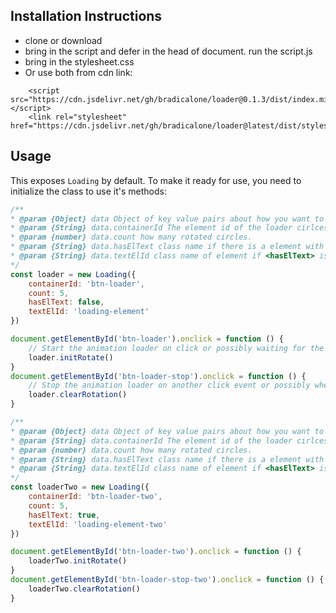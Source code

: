 ## Installation Instructions
* clone or download
* bring in the script and defer in the head of document. run the script.js 
* bring in the stylesheet.css
* Or use both from cdn link:
```
    <script src="https://cdn.jsdelivr.net/gh/bradicalone/loader@0.1.3/dist/index.min.js"></script> 
    <link rel="stylesheet" href="https://cdn.jsdelivr.net/gh/bradicalone/loader@latest/dist/stylesheet.css">
```
## Usage

This exposes `Loading` by default. To make it ready for use, you need to initialize the class to use it's methods:

```javascript
/**
* @param {Object} data Object of key value pairs about how you want to use the loader.
* @param {String} data.containerId The element id of the loader cirlces is going to be in
* @param {number} data.count how many rotated circles.
* @param {String} data.hasElText class name if there is a element with text
* @param {String} data.textElId class name of element if <hasElText> is true
*/
const loader = new Loading({
    containerId: 'btn-loader',
    count: 5,
    hasElText: false,
    textElId: 'loading-element'
})

document.getElementById('btn-loader').onclick = function () {
    // Start the animation loader on click or possibly waiting for the page to load
    loader.initRotate()
}
document.getElementById('btn-loader-stop').onclick = function () {
    // Stop the animation loader on another click event or possibly when page is done loading
    loader.clearRotation()
}

/**
* @param {Object} data Object of key value pairs about how you want to use the loader.
* @param {String} data.containerId The element id of the loader cirlces is going to be in
* @param {number} data.count how many rotated circles.
* @param {String} data.hasElText class name if there is a element with text
* @param {String} data.textElId class name of element if <hasElText> is true
*/
const loaderTwo = new Loading({
    containerId: 'btn-loader-two',
    count: 5,
    hasElText: true,
    textElId: 'loading-element-two'
})

document.getElementById('btn-loader-two').onclick = function () {
    loaderTwo.initRotate()
}
document.getElementById('btn-loader-stop-two').onclick = function () {
    loaderTwo.clearRotation()
}
```